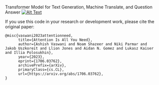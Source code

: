 Transformer Model for Text Generation, Machine Translate, and Question Answer [![Alt Text]([URL_GAMBAR](https://colab.research.google.com/assets/colab-badge.svg))](https://colab.research.google.com/github/Mfys212/Transformer/blob/main/Tutorial.ipynb)

If you use this code in your research or development work, please cite the original paper:
```
@misc{vaswani2023attentionneed,
      title={Attention Is All You Need}, 
      author={Ashish Vaswani and Noam Shazeer and Niki Parmar and Jakob Uszkoreit and Llion Jones and Aidan N. Gomez and Lukasz Kaiser and Illia Polosukhin},
      year={2023},
      eprint={1706.03762},
      archivePrefix={arXiv},
      primaryClass={cs.CL},
      url={https://arxiv.org/abs/1706.03762}, 
}
```
